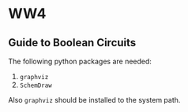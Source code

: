 # WW4

## Guide to Boolean Circuits
The following python packages are needed:
1. `graphviz`
2. `SchemDraw`

Also `graphviz` should be installed to the system path.

